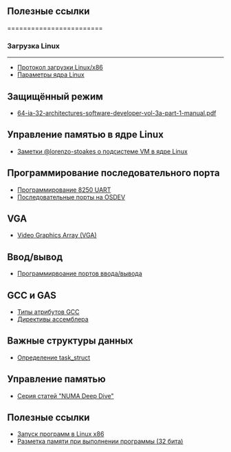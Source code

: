 ## Полезные ссылки
========================

### Загрузка Linux
------------------------

* [Протокол загрузки Linux/x86](https://www.kernel.org/doc/Documentation/x86/boot.txt)
* [Параметры ядра Linux](https://github.com/torvalds/linux/blob/master/Documentation/admin-guide/kernel-parameters.rst)

Защищённый режим
------------------------

* [64-ia-32-architectures-software-developer-vol-3a-part-1-manual.pdf](http://www.intel.com/content/www/us/en/processors/architectures-software-developer-manuals.html)

Управление памятью в ядре Linux
--------------------------------------

* [Заметки @lorenzo-stoakes о подсистеме VM в ядре Linux](https://github.com/lorenzo-stoakes/linux-vm-notes)

Программирование последовательного порта
------------------------

* [Программирование 8250 UART](http://en.wikibooks.org/wiki/Serial_Programming/8250_UART_Programming#UART_Registers)
* [Последовательные порты на OSDEV](http://wiki.osdev.org/Serial_Ports)

VGA
------------------------

* [Video Graphics Array (VGA)](http://en.wikipedia.org/wiki/Video_Graphics_Array)

Ввод/вывод
------------------------

* [Программирвоание портов ввода/вывода](http://www.tldp.org/HOWTO/text/IO-Port-Programming)

GCC и GAS
------------------------

* [Типы атрибутов GCC](https://gcc.gnu.org/onlinedocs/gcc/Type-Attributes.html)
* [Директивы ассемблера](http://www.chemie.fu-berlin.de/chemnet/use/info/gas/gas_toc.html#TOC65)


Важные структуры данных
--------------------------

* [Определение task_struct](http://lxr.free-electrons.com/source/include/linux/sched.h#L1274)

Управление памятью
------------------------

* [Серия статей "NUMA Deep Dive"](http://frankdenneman.nl/2016/07/07/numa-deep-dive-part-1-uma-numa/)

Полезные ссылки
------------------------

* [Запуск программ в Linux x86](http://dbp-consulting.com/tutorials/debugging/linuxProgramStartup.html)
* [Разметка памяти при выполнении программы (32 бита)](http://fgiasson.com/articles/memorylayout.txt)
